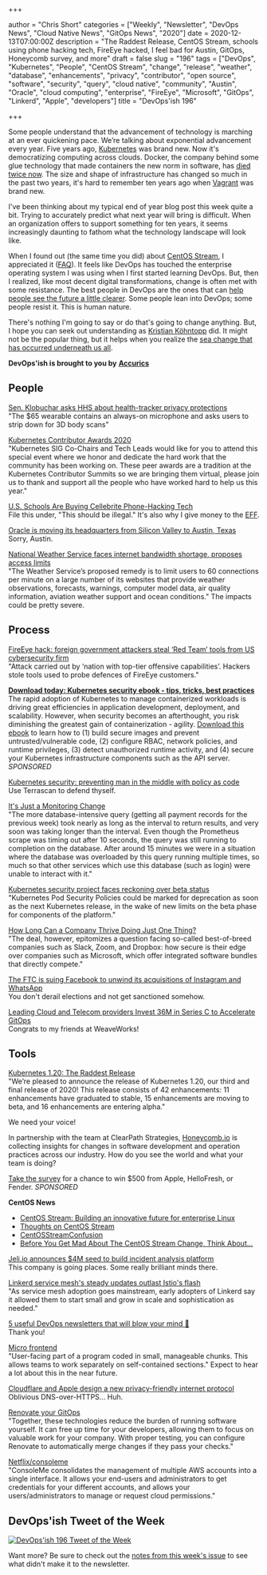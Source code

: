 +++

author = "Chris Short"
categories = ["Weekly", "Newsletter", "DevOps News", "Cloud Native News", "GitOps News", "2020"]
date = 2020-12-13T07:00:00Z
description = "The Raddest Release, CentOS Stream, schools using phone hacking tech, FireEye hacked, I feel bad for Austin, GitOps, Honeycomb survey, and more"
draft = false
slug = "196"
tags = ["DevOps", "Kubernetes", "People", "CentOS Stream", "change", "release", "weather", "database", "enhancements", "privacy", "contributor", "open source", "software", "security", "query", "cloud native", "community", "Austin", "Oracle", "cloud computing", "enterprise", "FireEye", "Microsoft", "GitOps", "Linkerd", "Apple", "developers"]
title = "DevOps'ish 196"

+++

Some people understand that the advancement of technology is marching at an ever quickening pace. We’re talking about exponential advancement every year. Five years ago, [Kubernetes](https://kubernetes.io/) was brand new. Now it's democratizing computing across clouds. Docker, the company behind some glue technology that made containers the new norm in software, has [died twice now](https://www.tariqislam.com/posts/kubernetes-docker-dep/). The size and shape of infrastructure has changed so much in the past two years, it's hard to remember ten years ago when [Vagrant](https://www.vagrantup.com/) was brand new.

I've been thinking about my typical end of year blog post this week quite a bit. Trying to accurately predict what next year will bring is difficult. When an organization offers to support something for ten years, it seems increasingly daunting to fathom what the technology landscape will look like.

When I found out (the same time you did) about [CentOS Stream](https://blog.centos.org/2020/12/future-is-centos-stream/), I appreciated it ([FAQ](https://centos.org/distro-faq/)). It feels like DevOps has touched the enterprise operating system I was using when I first started learning DevOps. But, then I realized, like most decent digital transformations, change is often met with some resistance. The best people in DevOps are the ones that can [help people see the future a little clearer](https://youtu.be/MDu6wL1DWY4). Some people lean into DevOps; some people resist it. This is human nature.

There's nothing I'm going to say or do that's going to change anything. But, I hope you can seek out understanding as [Kristian Köhntopp](https://blog.koehntopp.info/2020/12/09/embracing-the-stream.html) did. It might not be the popular thing, but it helps when you realize the [sea change that has occurred underneath us all](https://www.cncf.io/).

**DevOps'ish is brought to you by** [**Accurics**](https://www.accurics.com/?utm_source=newsletter&utm_medium=devopsish&utm_campaign=196)

## People

[Sen. Klobuchar asks HHS about health-tracker privacy protections](https://www.washingtonpost.com/technology/2020/12/11/amazon-halo-klobuchar-privacy/)  
"The $65 wearable contains an always-on microphone and asks users to strip down for 3D body scans"

[Kubernetes Contributor Awards 2020](https://www.youtube.com/watch?v=XCRkzgMTaJU&feature=youtu.be)  
"Kubernetes SIG Co-Chairs and Tech Leads would like for you to attend this special event where we honor and dedicate the hard work that the community has been working on. These peer awards are a tradition at the Kubernetes Contributor Summits so we are bringing them virtual, please join us to thank and support all the people who have worked hard to help us this year."

[U.S. Schools Are Buying Cellebrite Phone-Hacking Tech](https://gizmodo.com/u-s-schools-are-buying-phone-hacking-tech-that-the-fbi-1845862393)  
File this under, "This should be illegal." It's also why I give money to the [EFF](https://eff.org).

[Oracle is moving its headquarters from Silicon Valley to Austin, Texas](https://www.cnbc.com/2020/12/11/oracle-is-moving-its-headquarters-from-silicon-valley-to-austin-texas.html)  
Sorry, Austin.

[National Weather Service faces internet bandwidth shortage, proposes access limits](https://www.washingtonpost.com/weather/2020/12/09/nws-data-limits-internet-bandwidth/)  
"The Weather Service’s proposed remedy is to limit users to 60 connections per minute on a large number of its websites that provide weather observations, forecasts, warnings, computer model data, air quality information, aviation weather support and ocean conditions." The impacts could be pretty severe.

## Process

[FireEye hack: foreign government attackers steal ‘Red Team’ tools from US cybersecurity firm](https://www.scmp.com/news/world/united-states-canada/article/3113137/fireeye-hack-foreign-government-attackers-steal-red)  
"Attack carried out by ‘nation with top-tier offensive capabilities’. Hackers stole tools used to probe defences of FireEye customers."

[**Download today: Kubernetes security ebook - tips, tricks, best practices**](https://security.stackrox.com/kubernetes-security-ebook-tips-tricks-best-practices.html?Source=DevOpsIsh&LSource=DevOpsIsh)  
The rapid adoption of Kubernetes to manage containerized workloads is driving great efficiencies in application development, deployment, and scalability. However, when security becomes an afterthought, you risk diminishing the greatest gain of containerization - agility. [Download this ebook](https://security.stackrox.com/kubernetes-security-ebook-tips-tricks-best-practices.html?Source=DevOpsIsh&LSource=DevOpsIsh) to learn how to (1) build secure images and prevent untrusted/vulnerable code, (2) configure RBAC, network policies, and runtime privileges, (3) detect unauthorized runtime activity, and (4) secure your Kubernetes infrastructure components such as the API server. *SPONSORED*

[Kubernetes security: preventing man in the middle with policy as code](https://www.accurics.com/blog/security/kubernetes-security-man-in-the-middle-cve-2020-8554/)  
Use Terrascan to defend thyself.

[It's Just a Monitoring Change](https://sbg.technology/2020/12/09/its-just-a-monitoring-change/)  
"The more database-intensive query (getting all payment records for the previous week) took nearly as long as the interval to return results, and very soon was taking longer than the interval. Even though the Prometheus scrape was timing out after 10 seconds, the query was still running to completion on the database. After around 15 minutes we were in a situation where the database was overloaded by this query running multiple times, so much so that other services which use this database (such as login) were unable to interact with it."

[Kubernetes security project faces reckoning over beta status](https://searchitoperations.techtarget.com/news/252493492/Kubernetes-security-project-faces-reckoning-over-beta-status)  
"Kubernetes Pod Security Policies could be marked for deprecation as soon as the next Kubernetes release, in the wake of new limits on the beta phase for components of the platform."

[How Long Can a Company Thrive Doing Just One Thing?](https://hbr.org/2020/12/how-long-can-a-company-thrive-doing-just-one-thing)  
"The deal, however, epitomizes a question facing so-called best-of-breed companies such as Slack, Zoom, and Dropbox: how secure is their edge over companies such as Microsoft, which offer integrated software bundles that directly compete."

[The FTC is suing Facebook to unwind its acquisitions of Instagram and WhatsApp](https://www.theverge.com/2020/12/9/22158483/facebook-antitrust-lawsuit-anti-competition-behavior-attorneys-general)  
You don't derail elections and not get sanctioned somehow.

[Leading Cloud and Telecom providers Invest 36M in Series C to Accelerate GitOps](https://www.weave.works/blog/announcing-weaveworks-36m-series-c/)  
Congrats to my friends at WeaveWorks!

## Tools

[Kubernetes 1.20: The Raddest Release](https://kubernetes.io/blog/2020/12/08/kubernetes-1-20-release-announcement/)  
"We’re pleased to announce the release of Kubernetes 1.20, our third and final release of 2020! This release consists of 42 enhancements: 11 enhancements have graduated to stable, 15 enhancements are moving to beta, and 16 enhancements are entering alpha."

We need your voice!

In partnership with the team at ClearPath Strategies, [Honeycomb.io](https://www.honeycomb.io/?&utm_source=devopsish&utm_medium=newsletter&utm_campaign=ad&utm_content=honeycomb-homepage-devopish) is collecting insights for changes in software development and operation practices across our industry. How do you see the world and what your team is doing?

[Take the survey](https://clearpathstrategies.sjc1.qualtrics.com/jfe/form/SV_cMAECZ6jv5wmjrL?&utm_source=devopsish&utm_medium=newsletter&utm_campaign=ad&utm_keyword=&utm_content=software-production-excellence-survey-clearpath-devopsish&utm_adgroup=) for a chance to win $500 from Apple, HelloFresh, or Fender. *SPONSORED*

**CentOS News**

* [CentOS Stream: Building an innovative future for enterprise Linux](https://www.redhat.com/en/blog/centos-stream-building-innovative-future-enterprise-linux)
* [Thoughts on CentOS Stream](https://jperrin.org/blog/thoughts-on-stream/)
* [CentOSStreamConfusion](https://utcc.utoronto.ca/~cks/space/blog/linux/CentOSStreamConfusion)
* [Before You Get Mad About The CentOS Stream Change, Think About...](http://crunchtools.com/before-you-get-mad-about-the-centos-stream-change-think-about/)

[Jeli.io announces $4M seed to build incident analysis platform](https://techcrunch.com/2020/12/07/jeli-io-announces-4m-seed-to-build-incident-analysis-platform/)  
This company is going places. Some really brilliant minds there.

[Linkerd service mesh's steady updates outlast Istio's flash](https://searchitoperations.techtarget.com/news/252493353/Linkerd-service-meshs-steady-updates-outlast-Istios-flash)  
"As service mesh adoption goes mainstream, early adopters of Linkerd say it allowed them to start small and grow in scale and sophistication as needed."

[5 useful DevOps newsletters that will blow your mind 🤯](https://daily.dev/posts/5-useful-devops-newsletters-that-will-blow-your-mind)  
Thank you!

[Micro frontend](https://explodingtopics.com/topic/micro-frontend)  
"User-facing part of a program coded in small, manageable chunks. This allows teams to work separately on self-contained sections." Expect to hear a lot about this in the near future.

[Cloudflare and Apple design a new privacy-friendly internet protocol](https://techcrunch.com/2020/12/08/cloudflare-and-apple-design-a-new-privacy-friendly-internet-protocol/)  
Oblivious DNS-over-HTTPS... Huh.

[Renovate your GitOps](https://mjpitz.com/blog/2020/12/03/renovate-your-gitops/)  
"Together, these technologies reduce the burden of running software yourself. It can free up time for your developers, allowing them to focus on valuable work for your company. With proper testing, you can configure Renovate to automatically merge changes if they pass your checks."

[Netflix/consoleme](https://github.com/Netflix/consoleme)  
"ConsoleMe consolidates the management of multiple AWS accounts into a single interface. It allows your end-users and administrators to get credentials for your different accounts, and allows your users/administrators to manage or request cloud permissions."

## DevOps'ish Tweet of the Week

[![DevOps'ish 196 Tweet of the Week](/images/196-devopsish-tweet-of-the-week.png)](https://twitter.com/adamhjk/status/1336892243131518978)

Want more? Be sure to check out the [notes from this week's issue](https://devopsish.com/196/notes/) to see what didn't make it to the newsletter.

